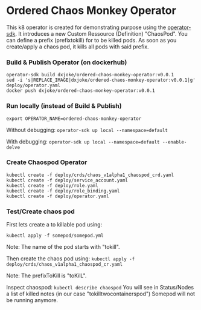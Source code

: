 # Ordered Chaos Monkey Operator
This k8 operator is created for demonstrating purpose using the [operator-sdk](https://github.com/operator-framework/operator-sdk). 
It introduces a new Custom Ressource (Definition) "ChaosPod". 
You can define a prefix (prefixtokill) for to be killed pods.
As soon as you create/apply a chaos pod, it kills all pods with said prefix.

### Build & Publish Operator (on dockerhub)
```
operator-sdk build dxjoke/ordered-chaos-monkey-operator:v0.0.1
sed -i 's|REPLACE_IMAGE|dxjoke/ordered-chaos-monkey-operator:v0.0.1|g' deploy/operator.yaml
docker push dxjoke/ordered-chaos-monkey-operator:v0.0.1
```

### Run locally (instead of Build & Publish)
`export OPERATOR_NAME=ordered-chaos-monkey-operator`

Without debugging:
`operator-sdk up local --namespace=default`

With debugging:
`operator-sdk up local --namespace=default --enable-delve`


### Create Chaospod Operator
```
kubectl create -f deploy/crds/chaos_v1alpha1_chaospod_crd.yaml
kubectl create -f deploy/service_account.yaml
kubectl create -f deploy/role.yaml
kubectl create -f deploy/role_binding.yaml
kubectl create -f deploy/operator.yaml
```


### Test/Create chaos pod
First lets create a to killable pod using:

`kubectl apply -f somepod/somepod.yml`

Note: The name of the pod starts with "tokill".

Then create the chaos pod using:
`kubectl apply -f deploy/crds/chaos_v1alpha1_chaospod_cr.yaml`

Note: The prefixToKill is "toKilL".

Inspect chaospod:
`kubectl describe chaospod`
You will see in Status/Nodes a list of killed notes (in our case "tokilltwocontainerspod")
Somepod will not be running anymore.
